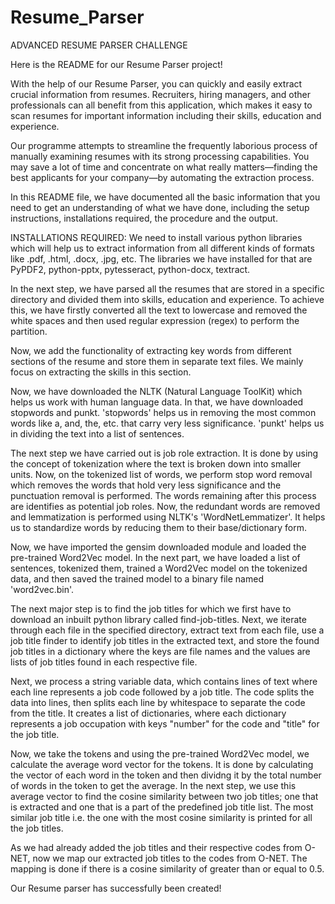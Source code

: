 # Resume_Parser

ADVANCED RESUME PARSER CHALLENGE

Here is the README for our Resume Parser project!

With the help of our Resume Parser, you can quickly and easily extract crucial information from resumes. Recruiters, hiring managers, and other professionals can all benefit from this application, which makes it easy to scan resumes for important information including their skills, education and experience.

Our programme attempts to streamline the frequently laborious process of manually examining resumes with its strong processing capabilities. You may save a lot of time and concentrate on what really matters—finding the best applicants for your company—by automating the extraction process.

In this README file, we have documented all the basic information that you need to get an understanding of what we have done, including the setup instructions, installations required, the procedure and the output. 

INSTALLATIONS REQUIRED:
We need to install various python libraries which will help us to extract information from all different kinds of formats like .pdf, .html, .docx, .jpg, etc. The libraries we have installed for that are PyPDF2, python-pptx, pytesseract, python-docx, textract. 

In the next step, we have parsed all the resumes that are stored in a specific directory and divided them into skills, education and experience. To achieve this, we have firstly converted all the text to lowercase and removed the white spaces and then used regular expression (regex) to perform the partition. 

Now, we add the functionality of extracting key words from different sections of the resume and store them in separate text files. We mainly focus on extracting the skills in this section. 

Now, we have downloaded the NLTK (Natural Language ToolKit) which helps us work with human language data. In that, we have downloaded stopwords and punkt. 'stopwords' helps us in removing the most common words like a, and, the, etc. that carry very less significance. 'punkt' helps us in dividing the text into a list of sentences. 

The next step we have carried out is job role extraction. It is done by using the concept of tokenization where the text is broken down into smaller units. Now, on the tokenized list of words, we perform stop word removal which removes the words that hold very less significance and the punctuation removal is performed. The words remaining after this process are identifies as potential job roles. 
Now, the redundant words are removed and lemmatization is performed using NLTK's 'WordNetLemmatizer'. It helps us to standardize words by reducing them to their base/dictionary form.

Now, we have imported the gensim downloaded module and loaded the pre-trained Word2Vec model. 
In the next part, we have loaded a list of sentences, tokenized them, trained a Word2Vec model on the tokenized data, and then saved the trained model to a binary file named 'word2vec.bin'.

The next major step is to find the job titles for which we first have to download an inbuilt python library called find-job-titles. Next, we iterate through each file in the specified directory, extract text from each file, use a job title finder to identify job titles in the extracted text, and store the found job titles in a dictionary where the keys are file names and the values are lists of job titles found in each respective file. 

Next, we process a string variable data, which contains lines of text where each line represents a job code followed by a job title. The code splits the data into lines, then splits each line by whitespace to separate the code from the title. It creates a list of dictionaries, where each dictionary represents a job occupation with keys "number" for the code and "title" for the job title. 

Now, we take the tokens and using the pre-trained Word2Vec model, we calculate the average word vector for the tokens. It is done by calculating the vector of each word in the token and then dividng it by the total number of words in the token to get the average. In the next step, we use this average vector to find the cosine similarity between two job titles; one that is extracted and one that is a part of the predefined job title list. The most similar job title i.e. the one with the most cosine similarity is printed for all the job titles. 

As we had already added the job titles and their respective codes from O-NET, now we map our extracted job titles to the codes from O-NET. The mapping is done if there is a cosine similarity of greater than or equal to 0.5. 

Our Resume parser has successfully been created!
